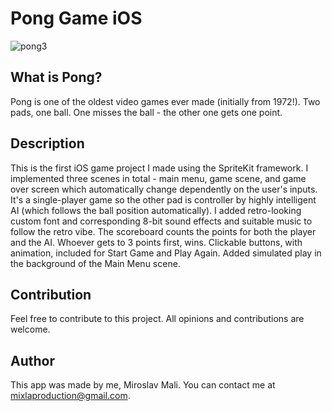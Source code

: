 # Pong Game iOS

![pong3](https://user-images.githubusercontent.com/68731924/131141675-56bb0aad-4ee7-4ba8-a8df-9d576e6ab9b2.png)

## What is Pong?

Pong is one of the oldest video games ever made (initially from 1972!). Two pads, one ball. One misses the ball - the other one gets one point.

## Description

This is the first iOS game project I made using the SpriteKit framework. 
I implemented three scenes in total - main menu, game scene, and game over screen which automatically change dependently on the user's inputs.
It's a single-player game so the other pad is controller by highly intelligent AI (which follows the ball position automatically).
I added retro-looking custom font and corresponding 8-bit sound effects and suitable music to follow the retro vibe.
The scoreboard counts the points for both the player and the AI. Whoever gets to 3 points first, wins.
Clickable buttons, with animation, included for Start Game and Play Again.
Added simulated play in the background of the Main Menu scene.

## Contribution

Feel free to contribute to this project. All opinions and contributions are welcome.

## Author

This app was made by me, Miroslav Mali. You can contact me at mixlaproduction@gmail.com.
